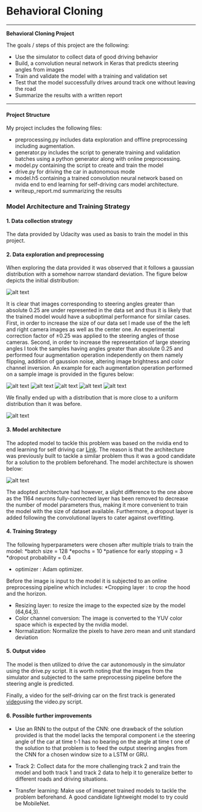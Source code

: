 # **Behavioral Cloning** 


---

**Behavioral Cloning Project**

The goals / steps of this project are the following:
* Use the simulator to collect data of good driving behavior
* Build, a convolution neural network in Keras that predicts steering angles from images
* Train and validate the model with a training and validation set
* Test that the model successfully drives around track one without leaving the road
* Summarize the results with a written report


[//]: # (Image References)

[image1]: ./Readme_images/initial_distribution.png "Initial steering angle distribution"
[image2]: ./Readme_images/adapted_distribution.png "Adapted steering angle distribution"
[image3]: ./Readme_images/Sample_image.png "Sample Image"
[image4]: ./Readme_images/flipped_image.png.png "Flipped Image"
[image5]: ./Readme_images/noised_image.png "Noised Image"
[image6]: ./Readme_images/Inverted_channels_image.png "Inverted Channels Image"
[image7]: ./Readme_images/altered_brightness_image.png "Altered Brightness Image"
[image8]: ./Readme_images/nvidia_model_architecture.png "Nvidia model architecture"
  
---

#### Project Structure

My project includes the following files:
* preprocessing.py includes data exploration and offline preprocessing including augmentation.
* generator.py includes the script to generate training and validation batches using a python generator along with online preprocessing.
* model.py containing the script to create and train the model
* drive.py for driving the car in autonomous mode
* model.h5 containing a trained convolution neural network based on nvida end to end learning for self-driving cars model architecture.
* writeup_report.md summarizing the results


### Model Architecture and Training Strategy

#### 1. Data collection strategy

The data provided by Udacity was used as basis to train the model in this project.

#### 2. Data exploration and preprocessing

When exploring the data provided it was observed that it follows a gaussian distribution with a somehow narrow standard deviation. The figure below depicts the initial distribution:

![alt text][image1]

It is clear that images corresponding to steering angles greater than absolute 0.25 are under represented in the data set and thus it is likely that the trained model would have a suboptimal performance for similar cases.
First, in order to increase the size of our data set I made use of the the left and right camera images as well as the center one. An experimental correction factor of ±0.25 was applied to the steering angles of those cameras.
Second, in order to increase the representation of large steering angles I took the samples having angles greater than absolute 0.25 and performed four augmentation operation independently on them namely flipping, addition of gaussion noise, altering image brightness and color channel inversion. An example for each augmentation operation performed on a sample image is provided in the figures below:

![alt text][image3]
![alt text][image4]
![alt text][image5]
![alt text][image6]
![alt text][image7]

We finally ended up with a distribution that is more close to a uniform distribution than it was before.

![alt text][image2]


#### 3. Model architecture

The adopted model to tackle this problem was based on the nvidia end to end learning for self driving car [Link](https://images.nvidia.com/content/tegra/automotive/images/2016/solutions/pdf/end-to-end-dl-using-px.pdf). The reason is that the architecture was previously built to tackle a similar problem thus it was a good candidate for a solution to the problem beforehand. The model architecture is showen below:

![alt text][image8]

The adopted architecture had however, a slight difference to the one above as the 1164 neurons fully-connected layer has been removed to decrease the number of model parameters thus, making it more convenient to train the model with the size of dataset available. Furthermore, a dropout layer is added following the convolutional layers to cater against overfitting.

#### 4. Training Strategy

The following hyperparameters were chosen after multiple trials to train the model:
*batch size = 128
*epochs = 10
*patience for early stopping = 3
*dropout probability = 0.4
* optimizer : Adam optimizer.

Before the image is input to the model it is subjected to an online preprocessing pipeline which includes: 
*Cropping layer : to crop the hood and the horizon.
* Resizing layer: to resize the image to the expected size by the model (64,64,3).
* Color channel conversion: The image is converted to the YUV color space which is expected by the nvidia model.
* Normalization: Normalize the pixels to have zero mean and unit standard deviation


#### 5. Output video

The model is then utilized to drive the car autonomously in the simulator using the drive.py script. It is worth noting that the images from the simulator and subjected to the same preprocessing pipeline before the steering angle is predicted.

Finally, a video for the self-driving car on the first track is generated [video](./output_video.mp4)using the video.py script.


#### 6. Possible further improvements

* Use an RNN to the output of the CNN: one drawback of the solution provided is that the model lacks the temporal component i.e the steering angle of the car at time t-1 has no bearing on the angle at time t one of the solution to that problem is to feed the output steering angles from the CNN for a chosen window size to a LSTM or GRU.

* Track 2: Collect data for the more challenging track 2 and train the model and both track 1 and track 2 data to help it to generalize better to different roads and driving situations.

* Transfer learning: Make use of imagenet trained models to tackle the problem beforehand. A good candidate lightweight model to try could be MobileNet.

